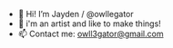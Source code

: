 - 👋 Hi! I’m Jayden / @owllegator
- 🌱 i'm an artist and like to make things!
- 📫 Contact me: owll3gator@gmail.com

<!---
owllegator/owllegator is a ✨ special ✨ repository because its `README.md` (this file) appears on your GitHub profile.
You can click the Preview link to take a look at your changes.
--->
